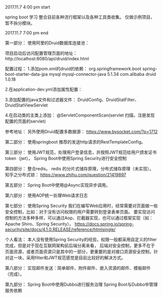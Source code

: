 2017.11.7  4:00 pm start

spring boot 学习
整合目前各种流行框架以及各种工具类收集。
仅做示例项目，暂不拆分模块。

2017.11.7  7:00 pm end

第一部分：
使用阿里的Druid数据库连接池：

项目启动后访问配置管理页面的地址：
http://localhost:8080/api/druid/index.html

配置过程：
1.添加pom.xml的druid的依赖：
        <dependency>
            <groupId>org.springframework.boot</groupId>
            <artifactId>spring-boot-starter-data-jpa</artifactId>
        </dependency>
        <!--mysql数据库驱动-->
        <dependency>
            <groupId>mysql</groupId>
            <artifactId>mysql-connector-java</artifactId>
            <version>5.1.34</version>
        </dependency>
        <!--druid数据库连接池  优秀的连接池-->
        <dependency>
            <groupId>com.alibaba</groupId>
            <artifactId>druid</artifactId>
            <version>1.0.18</version>
        </dependency>
        
2.在application-dev.yml添加属性配置：

3.添加配置的java文件和过滤器文件：
    DruidConfig、DruidStatFilter、DruidStatViewServlet
    
4.在启动类的主类上添加：
    @ServletComponentScan(servlet 扫描，注册发现配置的页面的servlet)

参考地址：
另外使用Druid配置多数据源：
https://www.bysocket.com/?p=1712


第二部分：
使用springboot 推荐的发送http请求的RestTemplateConfig。

第三部分：
使用JWT规范，处理用户登录信息，并按照JWT规范给用户颁发证书token（jwt）。
Spring Boot中使用Spring Security进行安全控制

第四部分：
整合redis。
redis 的分片式储存原理，分布式储存原理（未实现）。
知乎之分布式锁：
https://www.zhihu.com/question/21419897

第五部分：
Spring Boot中使用@Async实现异步调用。

第六部分：
使用AOP统一处理Web请求日志

第七部分：
使用Spring Security
我们在编写Web应用时，经常需要对页面做一些安全控制，比如：对于没有访问权限的用户需要转到登录表单页面。
要实现访问控制的方法多种多样，可以通过Aop、拦截器实现，也可以通过框架实现（如：Apache Shiro、Spring Security）。
https://docs.spring.io/spring-security/site/docs/4.1.0.RELEASE/reference/htmlsingle/

个人看法：
    本人没有使用Spring Security的经验，权限一般都采用自定义的filter完成，但是对于现在互联网架构前后端分离来看，
后端对安全控制，更多不在于页面资源，或者页面资源只是其中的一部分，更重要的是对接口资源安全控制，针对这一块，采用filter和JWT规范感觉是目前比较好的解决方式。

第八部分：
实现邮件发送：简单邮件、附件邮件、嵌入资源的邮件、模板邮件（完成）。

第九部分：
Spring Boot中使用Dubbo进行服务治理
Spring Boot与Dubbo中管理服务依赖









